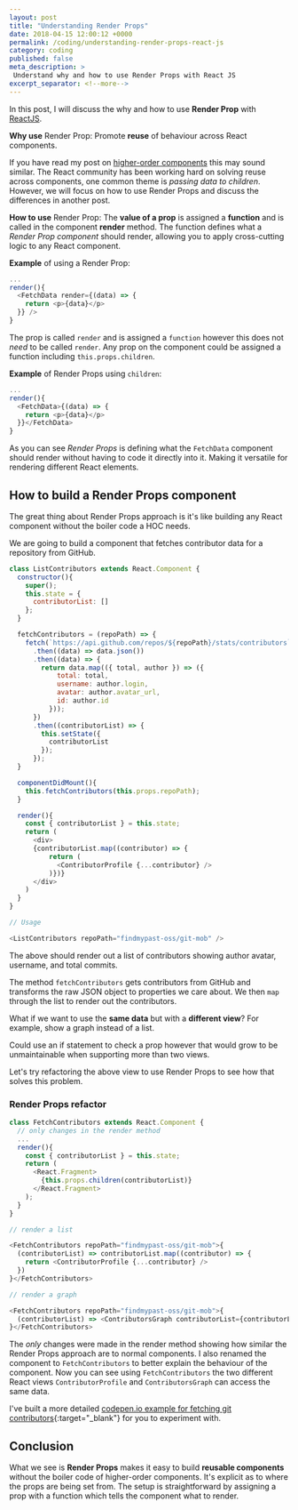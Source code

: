 ```yaml
---
layout: post
title: "Understanding Render Props"
date: 2018-04-15 12:00:12 +0000
permalink: /coding/understanding-render-props-react-js
category: coding
published: false
meta_description: >
 Understand why and how to use Render Props with React JS
excerpt_separator: <!--more-->
---
```


In this post, I will discuss the why and how to use **Render Prop** with [ReactJS](https://reactjs.org/).

**Why use** Render Prop: Promote **reuse** of behaviour across React components.

If you have read my post on [higher-order components](/coding/understanding-higher-order-components) this may sound similar. The React community has been working hard on solving reuse across components, one common theme is _passing data to children_. However, we will focus on how to use Render Props and discuss the differences in another post.

<!--more-->

**How to use** Render Prop: The **value of a prop** is assigned a **function** and is called in the component **render** method. The function defines what a _Render Prop component_ should render, allowing you to apply cross-cutting logic to any React component.

**Example** of using a Render Prop:

```javascript
...
render(){
  <FetchData render={(data) => {
    return <p>{data}</p>
  }} />
}
```

The prop is called `render` and is assigned a `function` however this does not _need_ to be called `render`. Any prop on the component could be assigned a function including `this.props.children`.

**Example** of Render Props using `children`:

```javascript
...
render(){
  <FetchData>{(data) => {
    return <p>{data}</p>
  }}</FetchData>
}
```

As you can see _Render Props_ is defining what the `FetchData` component should render without having to code it directly into it. Making it versatile for rendering different React elements.

## How to build a Render Props component

The great thing about Render Props approach is it's like building any React component without the boiler code a HOC needs.

We are going to build a component that fetches contributor data for a repository from GitHub.

```javascript
class ListContributors extends React.Component {
  constructor(){
    super();
    this.state = {
      contributorList: []
    };
  }

  fetchContributors = (repoPath) => {
    fetch(`https://api.github.com/repos/${repoPath}/stats/contributors`)
      .then((data) => data.json())
      .then((data) => {
        return data.map(({ total, author }) => ({
            total: total,
            username: author.login,
            avatar: author.avatar_url,
            id: author.id
          }));
      })
      .then((contributorList) => {
        this.setState({
          contributorList
        });
      });
  }

  componentDidMount(){
    this.fetchContributors(this.props.repoPath);
  }

  render(){
    const { contributorList } = this.state;
    return (
      <div>
      {contributorList.map((contributor) => {
          return (
            <ContributorProfile {...contributor} />
          )})}
      </div>
    )
  }
}

// Usage

<ListContributors repoPath="findmypast-oss/git-mob" />
```

The above should render out a list of contributors showing author avatar, username, and total commits.

The method `fetchContributors` gets contributors from GitHub and transforms the raw JSON object to properties we care about. We then `map` through the list to render out the contributors.

What if we want to use the **same data** but with a **different view**? For example, show a graph instead of a list.

Could use an if statement to check a prop however that would grow to be unmaintainable when supporting more than two views.

Let's try refactoring the above view to use Render Props to see how that solves this problem.

### Render Props refactor

```javascript
class FetchContributors extends React.Component {
  // only changes in the render method
  ...
  render(){
    const { contributorList } = this.state;
    return (
      <React.Fragment>
        {this.props.children(contributorList)}
      </React.Fragment>
    );
  }
}

// render a list

<FetchContributors repoPath="findmypast-oss/git-mob">{
  (contributorList) => contributorList.map((contributor) => {
    return <ContributorProfile {...contributor} />
  })
}</FetchContributors>

// render a graph

<FetchContributors repoPath="findmypast-oss/git-mob">{
  (contributorList) => <ContributorsGraph contributorList={contributorList} />
}</FetchContributors>
```

The _only_ changes were made in the render method showing how similar the Render Props approach are to normal components. I also renamed the component to `FetchContributors` to better explain the behaviour of the component. Now you can see using `FetchContributors` the two different React views `ContributorProfile` and `ContributorsGraph` can access the same data.

I've built a more detailed [codepen.io example for fetching git contributors](https://codepen.io/rkotze/pen/oqqopQ){:target="\_blank"} for you to experiment with.

## Conclusion

What we see is **Render Props** makes it easy to build **reusable components** without the boiler code of higher-order components. It's explicit as to where the props are being set from. The setup is straightforward by assigning a prop with a function which tells the component what to render.